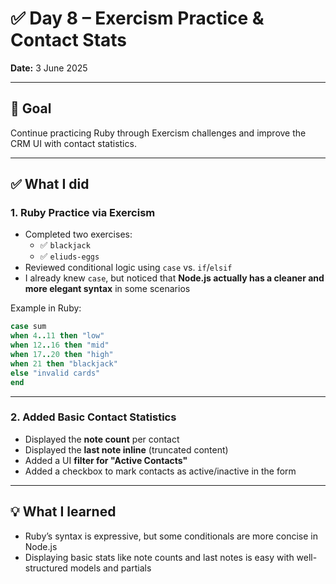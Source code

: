 # ✅ Day 8 – Exercism Practice & Contact Stats

**Date:** 3 June 2025

---

## 🎯 Goal

Continue practicing Ruby through Exercism challenges and improve the CRM UI with contact statistics.

---

## ✅ What I did

### 1. Ruby Practice via Exercism

- Completed two exercises:
  - ✅ `blackjack`
  - ✅ `eliuds-eggs`
- Reviewed conditional logic using `case` vs. `if`/`elsif`
- I already knew `case`, but noticed that **Node.js actually has a cleaner and more elegant syntax** in some scenarios

Example in Ruby:

```ruby
case sum
when 4..11 then "low"
when 12..16 then "mid"
when 17..20 then "high"
when 21 then "blackjack"
else "invalid cards"
end
```

---

### 2. Added Basic Contact Statistics

- Displayed the **note count** per contact
- Displayed the **last note inline** (truncated content)
- Added a UI **filter for "Active Contacts"**
- Added a checkbox to mark contacts as active/inactive in the form

---

## 💡 What I learned

- Ruby’s syntax is expressive, but some conditionals are more concise in Node.js
- Displaying basic stats like note counts and last notes is easy with well-structured models and partials
